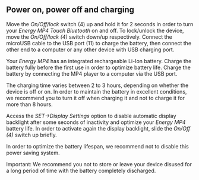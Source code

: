 ## Power on, power off and charging

Move the *On/Off/lock* switch (4) up and hold it for 2 seconds in order to turn your *Energy MP4 Touch Bluetooth* on and off. To lock/unlock the device, move the *On/Off/lock (4)* switch down/up respectively. Connect the microUSB cable to the USB port (11) to charge the battery, then connect the other end to a computer or any other device with USB charging port.

Your *Energy MP4* has an integrated rechargeable Li-Ion battery. Charge the battery fully before the first use in order to optimize battery life. Charge the battery by connecting the MP4 player to a computer via the USB port.

The charging time varies between 2 to 3 hours, depending on whether the device is off or on. In order to maintain the battery in excellent conditions, we recommend you to turn it off when charging it and not to charge it for more than 8 hours.

Access the *SET->Display Settings* option to disable automatic display backlight after some seconds of inactivity and optimize your *Energy MP4* battery life.  In order to activate again the display backlight, slide the *On/Off (4)* switch up briefly.

In order to optimize the battery lifespan, we recommend not to disable this power saving system.

Important: We recommend you not to store or leave your device disused for a long period of time with the battery completely discharged.
